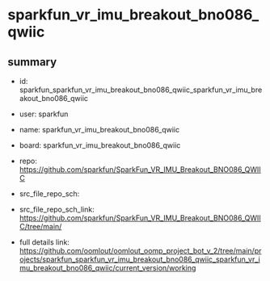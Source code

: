 # sparkfun_vr_imu_breakout_bno086_qwiic
 
## summary 
* id: sparkfun_sparkfun_vr_imu_breakout_bno086_qwiic_sparkfun_vr_imu_breakout_bno086_qwiic
* user: sparkfun
* name: sparkfun_vr_imu_breakout_bno086_qwiic
* board: sparkfun_vr_imu_breakout_bno086_qwiic
* repo: https://github.com/sparkfun/SparkFun_VR_IMU_Breakout_BNO086_QWIIC



* src_file_repo_sch: 
* src_file_repo_sch_link: https://github.com/sparkfun/SparkFun_VR_IMU_Breakout_BNO086_QWIIC/tree/main/
* full details link: https://github.com/oomlout/oomlout_oomp_project_bot_v_2/tree/main/projects/sparkfun_sparkfun_vr_imu_breakout_bno086_qwiic_sparkfun_vr_imu_breakout_bno086_qwiic/current_version/working  







